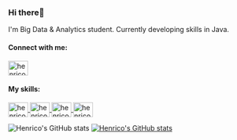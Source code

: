<h3>Hi there👋</h3>

I'm Big Data & Analytics student. Currently developing skills in Java.



<h4>Connect with me:</h4>
<a href="https://www.linkedin.com/in/henrico-vidal-342ba0185/" target="_blank">
<img align="center" alt="henrico-linkedin" height="30" width="40" src="https://cdn.jsdelivr.net/gh/devicons/devicon/icons/linkedin/linkedin-original.svg"
style="max-width:100%;">
</a>

<h4>My skills:</h4>
<a href="https://www.python.org/" target="_blank">
<img align="center" alt="henrico-linkedin" height="30" width="40" src="https://cdn.jsdelivr.net/gh/devicons/devicon/icons/python/python-original.svg"
style="max-width:100%;">
</a>
<a href="https://www.r-project.org/" target="_blank">
<img align="center" alt="henrico-linkedin" height="30" width="40" src="https://cdn.jsdelivr.net/gh/devicons/devicon/icons/r/r-original.svg"
style="max-width:100%;">
</a>
<a href="https://www.mysql.com/" target="_blank">
<img align="center" alt="henrico-linkedin" height="30" width="40" src="https://cdn.jsdelivr.net/gh/devicons/devicon/icons/mysql/mysql-original-wordmark.svg"
style="max-width:100%;">
</a>
<a href="https://git-scm.com/" target="_blank">
<img align="center" alt="henrico-linkedin" height="30" width="40" src="https://cdn.jsdelivr.net/gh/devicons/devicon/icons/git/git-original.svg"
style="max-width:100%;">
</a>

  ![Henrico's GitHub stats](https://github-readme-stats.vercel.app/api?username=henricodias&theme=dark&show_icons=true)
  [![Henrico's GitHub stats](https://github-readme-stats.vercel.app/api?username=henricodias)](https://github.com/henricodias/github-readme-stats)





<!--
**henricodias/henricodias** is a ✨ _special_ ✨ repository because its `README.md` (this file) appears on your GitHub profile.

Here are some ideas to get you started:

- 🔭 I’m currently working on ...
- 🌱 I’m currently learning ...
- 👯 I’m looking to collaborate on ...
- 🤔 I’m looking for help with ...
- 💬 Ask me about ...
- 📫 How to reach me: ...
- 😄 Pronouns: ...
- ⚡ Fun fact: ...
-->
